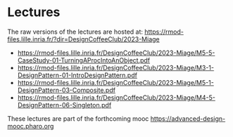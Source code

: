 # Lectures

The raw versions of the lectures are hosted at:  https://rmod-files.lille.inria.fr/?dir=DesignCoffeeClub/2023-Miage

- https://rmod-files.lille.inria.fr/DesignCoffeeClub/2023-Miage/M5-5-CaseStudy-01-TurningAProcIntoAnObject.pdf
- https://rmod-files.lille.inria.fr/DesignCoffeeClub/2023-Miage/M3-1-DesignPattern-01-IntroDesignPattern.pdf
- https://rmod-files.lille.inria.fr/DesignCoffeeClub/2023-Miage/M5-1-DesignPattern-03-Composite.pdf
- https://rmod-files.lille.inria.fr/DesignCoffeeClub/2023-Miage/M4-5-DesignPattern-06-Singleton.pdf


These lectures are part of the forthcoming mooc https://advanced-design-mooc.pharo.org

